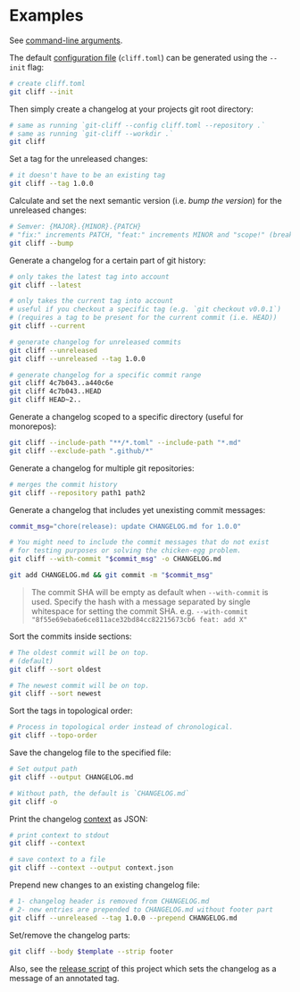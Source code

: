 # Examples

See [command-line arguments](/docs/usage).

The default [configuration file](/docs/configuration) (`cliff.toml`) can be generated using the `--init` flag:

```bash
# create cliff.toml
git cliff --init
```

Then simply create a changelog at your projects git root directory:

```bash
# same as running `git-cliff --config cliff.toml --repository .`
# same as running `git-cliff --workdir .`
git cliff
```

Set a tag for the unreleased changes:

```bash
# it doesn't have to be an existing tag
git cliff --tag 1.0.0
```

Calculate and set the next semantic version (i.e. _bump the version_) for the unreleased changes:

```bash
# Semver: {MAJOR}.{MINOR}.{PATCH}
# "fix:" increments PATCH, "feat:" increments MINOR and "scope!" (breaking changes) increments MAJOR
git cliff --bump
```

Generate a changelog for a certain part of git history:

```bash
# only takes the latest tag into account
git cliff --latest

# only takes the current tag into account
# useful if you checkout a specific tag (e.g. `git checkout v0.0.1`)
# (requires a tag to be present for the current commit (i.e. HEAD))
git cliff --current

# generate changelog for unreleased commits
git cliff --unreleased
git cliff --unreleased --tag 1.0.0

# generate changelog for a specific commit range
git cliff 4c7b043..a440c6e
git cliff 4c7b043..HEAD
git cliff HEAD~2..
```

Generate a changelog scoped to a specific directory (useful for monorepos):

```bash
git cliff --include-path "**/*.toml" --include-path "*.md"
git cliff --exclude-path ".github/*"
```

Generate a changelog for multiple git repositories:

```bash
# merges the commit history
git cliff --repository path1 path2
```

Generate a changelog that includes yet unexisting commit messages:

```bash
commit_msg="chore(release): update CHANGELOG.md for 1.0.0"

# You might need to include the commit messages that do not exist
# for testing purposes or solving the chicken-egg problem.
git cliff --with-commit "$commit_msg" -o CHANGELOG.md

git add CHANGELOG.md && git commit -m "$commit_msg"
```

> The commit SHA will be empty as default when `--with-commit` is used. Specify the hash with a message separated by single whitespace for setting the commit SHA. e.g. `--with-commit "8f55e69eba6e6ce811ace32bd84cc82215673cb6 feat: add X"`

Sort the commits inside sections:

```bash
# The oldest commit will be on top.
# (default)
git cliff --sort oldest

# The newest commit will be on top.
git cliff --sort newest
```

Sort the tags in topological order:

```bash
# Process in topological order instead of chronological.
git cliff --topo-order
```

Save the changelog file to the specified file:

```bash
# Set output path
git cliff --output CHANGELOG.md

# Without path, the default is `CHANGELOG.md`
git cliff -o
```

Print the changelog [context](/docs/templating/context) as JSON:

```bash
# print context to stdout
git cliff --context

# save context to a file
git cliff --context --output context.json
```

Prepend new changes to an existing changelog file:

```bash
# 1- changelog header is removed from CHANGELOG.md
# 2- new entries are prepended to CHANGELOG.md without footer part
git cliff --unreleased --tag 1.0.0 --prepend CHANGELOG.md
```

Set/remove the changelog parts:

```bash
git cliff --body $template --strip footer
```

Also, see the [release script](https://github.com/orhun/git-cliff/blob/main/release.sh) of this project which sets the changelog as a message of an annotated tag.
